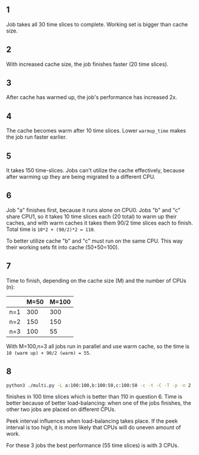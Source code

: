 ## 1

Job takes all 30 time slices to complete. Working set is bigger than cache size.

## 2

With increased cache size, the job finishes faster (20 time slices).

## 3

After cache has warmed up, the job's performance has increased 2x.

## 4

The cache becomes warm after 10 time slices. Lower `warmup_time` makes the job run faster earlier.

## 5

It takes 150 time-slices. Jobs can't utilize the cache effectively, because after warming up they are being migrated to a different CPU.

## 6

Job "a" finishes first, because it runs alone on CPU0. Jobs "b" and "c" share CPU1, so it takes 10 time slices each (20 total) to warm up their caches, and with warm caches it takes them 90/2 time slices each to finish. Total time is `10*2 + (90/2)*2 = 110`.

To better utilize cache "b" and "c" must run on the same CPU. This way their working sets fit into cache (50+50=100).

## 7

Time to finish, depending on the cache size (M) and the number of CPUs (n):

|     | M=50 | M=100 |
|-----|------|-------|
| n=1 | 300  | 300   |
| n=2 | 150  | 150   |
| n=3 | 100  | 55    |

With M=100,n=3 all jobs run in parallel and use warm cache, so the time is `10 (warm up) + 90/2 (warm) = 55`.

## 8

```sh
python3 ./multi.py -L a:100:100,b:100:50,c:100:50 -c -t -C -T -p -n 2
```
finishes in 100 time slices which is better than 110 in question 6. Time is better because of better load-balancing: when one of the jobs finishes, the other two jobs are placed on different CPUs.

Peek interval influences when load-balancing takes place. If the peek interval is too high, it is more likely that CPUs will do uneven amount of work.

For these 3 jobs the best performance (55 time slices) is with 3 CPUs.
